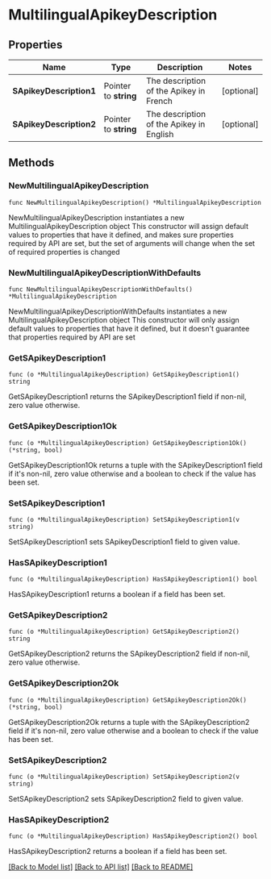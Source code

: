 # MultilingualApikeyDescription

## Properties

Name | Type | Description | Notes
------------ | ------------- | ------------- | -------------
**SApikeyDescription1** | Pointer to **string** | The description of the Apikey in French | [optional] 
**SApikeyDescription2** | Pointer to **string** | The description of the Apikey in English | [optional] 

## Methods

### NewMultilingualApikeyDescription

`func NewMultilingualApikeyDescription() *MultilingualApikeyDescription`

NewMultilingualApikeyDescription instantiates a new MultilingualApikeyDescription object
This constructor will assign default values to properties that have it defined,
and makes sure properties required by API are set, but the set of arguments
will change when the set of required properties is changed

### NewMultilingualApikeyDescriptionWithDefaults

`func NewMultilingualApikeyDescriptionWithDefaults() *MultilingualApikeyDescription`

NewMultilingualApikeyDescriptionWithDefaults instantiates a new MultilingualApikeyDescription object
This constructor will only assign default values to properties that have it defined,
but it doesn't guarantee that properties required by API are set

### GetSApikeyDescription1

`func (o *MultilingualApikeyDescription) GetSApikeyDescription1() string`

GetSApikeyDescription1 returns the SApikeyDescription1 field if non-nil, zero value otherwise.

### GetSApikeyDescription1Ok

`func (o *MultilingualApikeyDescription) GetSApikeyDescription1Ok() (*string, bool)`

GetSApikeyDescription1Ok returns a tuple with the SApikeyDescription1 field if it's non-nil, zero value otherwise
and a boolean to check if the value has been set.

### SetSApikeyDescription1

`func (o *MultilingualApikeyDescription) SetSApikeyDescription1(v string)`

SetSApikeyDescription1 sets SApikeyDescription1 field to given value.

### HasSApikeyDescription1

`func (o *MultilingualApikeyDescription) HasSApikeyDescription1() bool`

HasSApikeyDescription1 returns a boolean if a field has been set.

### GetSApikeyDescription2

`func (o *MultilingualApikeyDescription) GetSApikeyDescription2() string`

GetSApikeyDescription2 returns the SApikeyDescription2 field if non-nil, zero value otherwise.

### GetSApikeyDescription2Ok

`func (o *MultilingualApikeyDescription) GetSApikeyDescription2Ok() (*string, bool)`

GetSApikeyDescription2Ok returns a tuple with the SApikeyDescription2 field if it's non-nil, zero value otherwise
and a boolean to check if the value has been set.

### SetSApikeyDescription2

`func (o *MultilingualApikeyDescription) SetSApikeyDescription2(v string)`

SetSApikeyDescription2 sets SApikeyDescription2 field to given value.

### HasSApikeyDescription2

`func (o *MultilingualApikeyDescription) HasSApikeyDescription2() bool`

HasSApikeyDescription2 returns a boolean if a field has been set.


[[Back to Model list]](../README.md#documentation-for-models) [[Back to API list]](../README.md#documentation-for-api-endpoints) [[Back to README]](../README.md)


